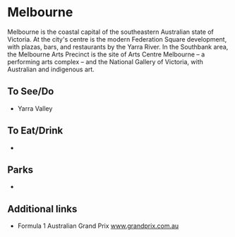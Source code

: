 # Melbourne

Melbourne is the coastal capital of the southeastern Australian state of Victoria. At the city's centre is the modern Federation Square development, with plazas, bars, and restaurants by the Yarra River. In the Southbank area, the Melbourne Arts Precinct is the site of Arts Centre Melbourne – a performing arts complex – and the National Gallery of Victoria, with Australian and indigenous art.

## To See/Do

* Yarra Valley

## To Eat/Drink

*

## Parks 

*

## Additional links

* Formula 1 Australian Grand Prix www.grandprix.com.au
